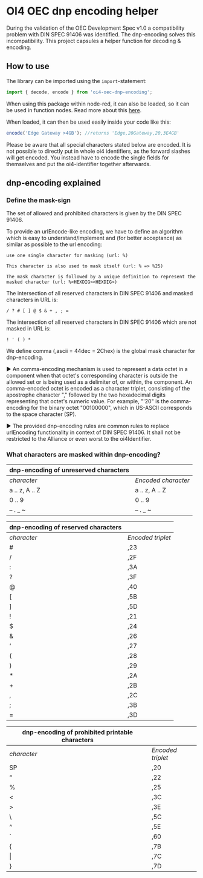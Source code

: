 # OI4 OEC dnp encoding helper

During the validation of the OEC Development Spec v1.0 a compatibility problem with DIN SPEC 91406 was identified. The dnp-encoding solves this incompatibility. This project capsules a helper function for decoding & encoding.

## How to use

The library can be imported using the `import`-statement:

```js
import { decode, encode } from 'oi4-oec-dnp-encoding';
```

When using this package within node-red, it can also be loaded, so it can be used in function nodes. Read more about this [here](https://nodered.org/docs/user-guide/writing-functions#loading-additional-modules).

When loaded, it can then be used easily inside your code like this:

```js
encode('Edge Gateway >4GB'); //returns 'Edge,20Gateway,20,3E4GB'
```

Please be aware that all special characters stated below are encoded. It is not possible to directly put in whole oi4 identifiers, as the forward slashes will get encoded. You instead have to encode the single fields for themselves and put the oi4-identifier together afterwards.

## dnp-encoding explained

### Define the mask-sign

The set of allowed and prohibited characters is given by the DIN SPEC 91406.

To provide an urlEncode-like encoding, we have to define an algorithm which is easy to understand/implement and (for better acceptance) as similar as possible to the url encoding:

    use one single character for masking (url: %)

    This character is also used to mask itself (url: % => %25)

    The mask character is followed by a unique definition to represent the masked character (url: %<HEXDIG><HEXDIG>)

The intersection of all reserved characters in DIN SPEC 91406 and masked characters in URL is:

    / ? # [ ] @ $ & + , ; =

The intersection of all reserved characters in DIN SPEC 91406 which are not masked in URL is:

    ! ' ( ) *

We define comma (,ascii = 44dec = 2Chex) is the global mask character for dnp-encoding.

:arrow_forward: An comma-encoding mechanism is used to represent a data octet in a component when that octet's corresponding character is outside the allowed set or is being used as a delimiter of, or within, the component. An comma-encoded octet is encoded as a character triplet, consisting of the apostrophe character "," followed by the two hexadecimal digits representing that octet's numeric value. For example, "'20" is the comma-encoding for the binary octet "00100000", which in US-ASCII corresponds to the space character (SP).

:arrow_forward: The provided dnp-encoding rules are common rules to replace urlEncoding functionality in context of DIN SPEC 91406. It shall not be restricted to the Alliance or even worst to the oi4Identifier.

### What characters are masked within dnp-encoding?

| **dnp-encoding of unreserved characters** |                     |
| ----------------------------------------- | ------------------- |
| _character_                               | _Encoded character_ |
| a .. z, A .. Z                            | a .. z, A .. Z      |
| 0 .. 9                                    | 0 .. 9              |
| – . \_ ~                                  | – . \_ ~            |

| **dnp-encoding of reserved characters** |                   |
| --------------------------------------- | ----------------- |
| _character_                             | _Encoded triplet_ |
| #                                       | ,23               |
| /                                       | ,2F               |
| :                                       | ,3A               |
| ?                                       | ,3F               |
| @                                       | ,40               |
| [                                       | ,5B               |
| ]                                       | ,5D               |
| !                                       | ,21               |
| $                                       | ,24               |
| &                                       | ,26               |
| ‘                                       | ,27               |
| (                                       | ,28               |
| )                                       | ,29               |
| \*                                      | ,2A               |
| +                                       | ,2B               |
| ,                                       | ,2C               |
| ;                                       | ,3B               |
| =                                       | ,3D               |

| **dnp-encoding of prohibited printable characters** |                   |
| --------------------------------------------------- | ----------------- |
| _character_                                         | _Encoded triplet_ |
| SP                                                  | ,20               |
| “                                                   | ,22               |
| %                                                   | ,25               |
| <                                                   | ,3C               |
| >                                                   | ,3E               |
| \                                                   | ,5C               |
| ^                                                   | ,5E               |
| `                                                   | ,60               |
| {                                                   | ,7B               |
| \|                                                  | ,7C               |
| }                                                   | ,7D               |
